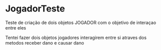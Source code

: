 # JogadorTeste
Teste de criação de dois objetos JOGADOR com o objetivo de interaçao entre eles

Tentei fazer dois objetos jogadores interagirem entre si atraves dos metodos receber dano e causar dano
